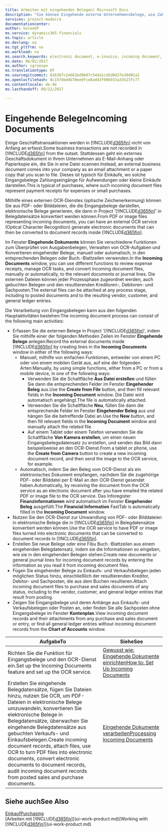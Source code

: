 ```yaml
---
title: Arbeiten mit eingehenden Belegen| Microsoft Docs
description: "Sie können Eingehende externe Unternehmensbelege, wie Zahlungseingänge oder PDF-Dateien verwalten, OCR-Aufgaben verwalten und Dateien in elektronische Belege umwandeln und in Financials aufzeichnen."
services: project-madeira
documentationcenter: 
author: SorenGP
ms.service: dynamics365-financials
ms.topic: article
ms.devlang: na
ms.tgt_pltfrm: na
ms.workload: na
ms.search.keywords: electronic document, e-invoice, incoming document, OCR, ecommerce, document exchange, import invoice
ms.date: 06/02/2017
ms.author: sgroespe
ms.translationtype: HT
ms.sourcegitcommit: 81636fc2e661bd9b07c54da1cd5d0d27e30d01a2
ms.openlocfilehash: 8c15fded4b70ee0fce8ad43f90b915a33523fc77
ms.contentlocale: de-de
ms.lasthandoff: 09/22/2017

---
```

# <a name="incoming-documents"></a><span data-ttu-id="87660-103">Eingehende Belege</span><span class="sxs-lookup"><span data-stu-id="87660-103">Incoming Documents</span></span>
<span data-ttu-id="87660-104">Einige Geschäftstransaktionen werden in [!INCLUDE[d365fin](includes/d365fin_md.md)] nicht von Anfang an erfasst.</span><span class="sxs-lookup"><span data-stu-id="87660-104">Some business transactions are not recorded in [!INCLUDE[d365fin](includes/d365fin_md.md)] from the outset.</span></span> <span data-ttu-id="87660-105">Stattdessen geht ein externes Geschäftsdokument in Ihrem Unternehmen als E-Mail-Anhang oder Papierkopie ein, die Sie in eine Datei scannen.</span><span class="sxs-lookup"><span data-stu-id="87660-105">Instead, an external business document comes into your company as an email attachment or a paper copy that you scan to file.</span></span> <span data-ttu-id="87660-106">Dieses ist typisch für Einkäufe, wo solche Eingangsbelege Zahlungseingänge für Aufwendungen oder kleine Einkäufe darstellen.</span><span class="sxs-lookup"><span data-stu-id="87660-106">This is typical of purchases, where such incoming document files represent payment receipts for expenses or small purchases.</span></span>

<span data-ttu-id="87660-107">Mithilfe eines externen OCR-Dienstes (optische Zeichenerkennung) können Sie aus PDF- oder Bilddateien, die die Eingangsbelege darstellen, elektronische Belege generieren, die dann in Project '[!INCLUDE[d365fin](includes/d365fin_md.md)]' in Belegdatensätze konvertiert werden können.</span><span class="sxs-lookup"><span data-stu-id="87660-107">From PDF or image files representing incoming documents, you can have an external OCR service (Optical Character Recognition) generate electronic documents that can then be converted to document records inside [!INCLUDE[d365fin](includes/d365fin_md.md)].</span></span>

<span data-ttu-id="87660-108">Im Fenster **Eingehende Dokumente** können Sie verschiedene Funktionen zum Überprüfen von Ausgabenbelegen, Verwalten von OCR-Aufgaben und Konvertieren eingehender Belege, manuell oder automatisch, in den entsprechenden Belegen oder Buch.-Blattzeilen verwenden.</span><span class="sxs-lookup"><span data-stu-id="87660-108">In the **Incoming Documents** window, you can use different functions to review expense receipts, manage OCR tasks, and convert incoming document files, manually or automatically, to the relevant documents or journal lines.</span></span> <span data-ttu-id="87660-109">Die externen Dateien können jeder Prozessphase zugeordnet werden, auch gebuchten Belegen und den resultierenden Kreditoren-, Debitoren- und Sachposten.</span><span class="sxs-lookup"><span data-stu-id="87660-109">The external files can be attached at any process stage, including to posted documents and to the resulting vendor, customer, and general ledger entries.</span></span>

<span data-ttu-id="87660-110">Die Verarbeitung von Eingangsbelegen kann aus den folgenden Hauptaktivitäten bestehen:</span><span class="sxs-lookup"><span data-stu-id="87660-110">The incoming document process can consist of the following main activities:</span></span>

* <span data-ttu-id="87660-111">Erfassen Sie die externen Belege in Project '[!INCLUDE[d365fin](includes/d365fin_md.md)]', indem Sie mithilfe einer der folgenden Methoden Zeilen im Fenster **Eingehende Belege** anlegen:</span><span class="sxs-lookup"><span data-stu-id="87660-111">Record the external documents inside [!INCLUDE[d365fin](includes/d365fin_md.md)] by creating lines in the **Incoming Documents** window in either of the following ways:</span></span>
  * <span data-ttu-id="87660-112">Manuell, mithilfe von einfachen Funktionen, entweder von einem PC oder von einem mobilen Gerät aus, auf eine der folgenden Arten:</span><span class="sxs-lookup"><span data-stu-id="87660-112">Manually, by using simple functions, either from a PC or from a mobile device, in one of the following ways:</span></span>
    * <span data-ttu-id="87660-113">Verwenden Sie die Schaltfläche **Aus Datei erstellen** und füllen Sie dann die entsprechenden Felder im Fenster **Eingehender Beleg** aus.</span><span class="sxs-lookup"><span data-stu-id="87660-113">Use the **Create from File** button, and then fill relevant fields in the **Incoming Document** window.</span></span> <span data-ttu-id="87660-114">Die Datei wird automatisch angehängt.</span><span class="sxs-lookup"><span data-stu-id="87660-114">The file is automatically attached.</span></span>  
    * <span data-ttu-id="87660-115">Verwenden Sie die Schaltfläche **Neu**, füllen Sie dann die entsprechende Felder im Fenster **Eingehender Beleg** aus und hängen Sie die betreffende Datei an.</span><span class="sxs-lookup"><span data-stu-id="87660-115">Use the **New** button, and then fill relevant fields in the **Incoming Document** window and manually attach the related file.</span></span>
    * <span data-ttu-id="87660-116">Auf einem Tablet oder einem Telefon verwenden Sie die Schaltfläche **Von Kamera erstellen**, um einen neuen Eingangsbelegsdatensatz zu erstellen, und senden das Bild dann beispielsweise an den OCR-Dienst.</span><span class="sxs-lookup"><span data-stu-id="87660-116">From a tablet or phone, use the **Create from Camera** button to create a new incoming document record, and then send the image to the OCR service, for example.</span></span>
  * <span data-ttu-id="87660-117">Automatisch, indem Sie den Beleg vom OCR-Dienst als ein elektronisches Dokument empfangen, nachdem Sie die zugehörige PDF- oder Bilddatei per E-Mail an den OCR-Dienst gesendet haben.</span><span class="sxs-lookup"><span data-stu-id="87660-117">Automatically, by receiving the document from the OCR service as an electronic document after you have emailed the related PDF or image file to the OCR service.</span></span> <span data-ttu-id="87660-118">Das Inforegister **Finanzinformationen** wird automatisch im Fenster **Eingehender Beleg** ausgefüllt.</span><span class="sxs-lookup"><span data-stu-id="87660-118">The **Financial Information** FastTab is automatically filled in the **Incoming Document** window.</span></span>
* <span data-ttu-id="87660-119">Nutzen Sie den OCR-Dienst zur Umwandlung von PDF- oder Bilddateien in elektronische Belege die in [!INCLUDE[d365fin](includes/d365fin_md.md)] in Belegdatensätze konvertiert werden können.</span><span class="sxs-lookup"><span data-stu-id="87660-119">Use the OCR service to have PDF or image files turned into electronic documents that can be converted to document records in [!INCLUDE[d365fin](includes/d365fin_md.md)].</span></span>
* <span data-ttu-id="87660-120">Erstellen Sie neue Belege oder eine Fibu Buch.-Blattzeilen aus einem eingehenden Belegdatensatz, indem sie die Informationen so eingeben, wie sie in den eingehenden Belegen stehen.</span><span class="sxs-lookup"><span data-stu-id="87660-120">Create new documents or general journal lines for incoming document records by entering the information as you read it from incoming document files.</span></span>
* <span data-ttu-id="87660-121">Fügen Sie eingehender Belege zu Einkaufs- und Verkaufsbelegen jeden möglichen Status hinzu, einschließlich der resultierenden Kreditor, Debitor- und Sachposten, die aus dem Buchen resultieren.</span><span class="sxs-lookup"><span data-stu-id="87660-121">Attach incoming document files to purchase and sales documents of any status, including to the vendor, customer, and general ledger entries that result from posting.</span></span>
* <span data-ttu-id="87660-122">Zeigen Sie Eingangsbelege und deren Anhänge aus Einkaufs- und Verkaufsbelegen oder Posten an, oder finden Sie alle Sachposten ohne Eingangsbelege im Fenster **Kontenplan**.</span><span class="sxs-lookup"><span data-stu-id="87660-122">View incoming document records and their attachments from any purchase and sales document or entry, or find all general ledger entries without incoming document records from the **Chart of Accounts** window.</span></span>

| <span data-ttu-id="87660-123">Aufgabe</span><span class="sxs-lookup"><span data-stu-id="87660-123">To</span></span> | <span data-ttu-id="87660-124">Siehe</span><span class="sxs-lookup"><span data-stu-id="87660-124">See</span></span> |
| --- | --- |
| <span data-ttu-id="87660-125">Richten Sie die Funktion für Eingangsbelege und den OCR-Dienst ein.</span><span class="sxs-lookup"><span data-stu-id="87660-125">Set up the Incoming Documents feature and set up the OCR service.</span></span> |[<span data-ttu-id="87660-126">Gewusst wie: Eingehende Dokumente einrichten</span><span class="sxs-lookup"><span data-stu-id="87660-126">How to: Set Up Incoming Documents</span></span>](across-how-setup-income-documents.md) |
| <span data-ttu-id="87660-127">Erstellen Sie eingehende Belegdatensätze, fügen Sie Dateien hinzu, nutzen Sie OCR, um PDF-Dateien in elektronische Belege umzuwandeln, konvertieren Sie elektronische Belege in Belegdatensätze, überwachen Sie eingehende Belegdatensätze aus gebuchten Verkaufs- und Einkaufsbelegen.</span><span class="sxs-lookup"><span data-stu-id="87660-127">Create incoming document records, attach files, use OCR to turn PDF files into electronic documents, convert electronic documents to document records, audit incoming document records from posted sales and purchase documents.</span></span> |[<span data-ttu-id="87660-128">Eingehende Dokumente verarbeiten</span><span class="sxs-lookup"><span data-stu-id="87660-128">Processing Incoming Documents</span></span>](across-process-income-documents.md) |

## <a name="see-also"></a><span data-ttu-id="87660-129">Siehe auch</span><span class="sxs-lookup"><span data-stu-id="87660-129">See Also</span></span>
[<span data-ttu-id="87660-130">Einkauf</span><span class="sxs-lookup"><span data-stu-id="87660-130">Purchasing</span></span>](purchasing-manage-purchasing.md)  
<span data-ttu-id="87660-131">[Arbeiten mit [!INCLUDE[d365fin](includes/d365fin_md.md)]](ui-work-product.md)</span><span class="sxs-lookup"><span data-stu-id="87660-131">[Working with [!INCLUDE[d365fin](includes/d365fin_md.md)]](ui-work-product.md)</span></span>

